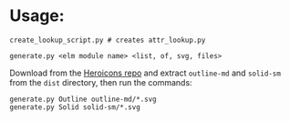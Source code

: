 # Usage:

```
create_lookup_script.py # creates attr_lookup.py
```

```
generate.py <elm module name> <list, of, svg, files>
```

Download from the [Heroicons repo](https://github.com/refactoringui/heroicons) and extract `outline-md` and `solid-sm` from the `dist` directory, then run the commands:

```
generate.py Outline outline-md/*.svg
generate.py Solid solid-sm/*.svg
```
